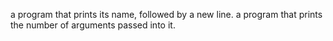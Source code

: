a program that prints its name, followed by a new line.
a program that prints the number of arguments passed into it.

